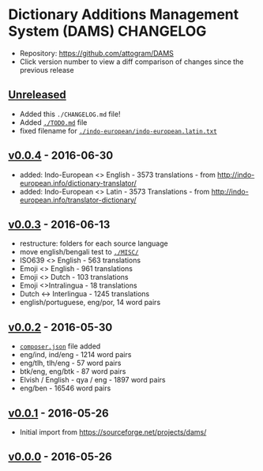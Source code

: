 # Dictionary Additions Management System (DAMS) CHANGELOG
* Repository: https://github.com/attogram/DAMS
* Click version number to view a diff comparison of changes since the previous release

## [Unreleased](https://github.com/attogram/DAMS/compare/v0.0.4...HEAD)
- Added this `./CHANGELOG.md` file!
- Added [`./TODO.md`](./TODO.md) file
- fixed filename for [`./indo-european/indo-european.latin.txt`](./indo-european/indo-european.latin.txt)

## [v0.0.4](https://github.com/attogram/DAMS/compare/cb4ae9b...v0.0.4) - 2016-06-30
- added: Indo-European <> English - 3573 translations - from http://indo-european.info/dictionary-translator/
- added: Indo-European <> Latin - 3573 Translations - from http://indo-european.info/translator-dictionary/

## [v0.0.3](https://github.com/attogram/DAMS/compare/14f0bb8...cb4ae9b) - 2016-06-13
- restructure: folders for each source language
- move english/bengali test to [`./MISC/`](./MISC/)
- ISO639 <> English - 563 translations
- Emoji <> English - 961 translations
- Emoji <> Dutch - 103 translations
- Emoji <>Intralingua - 18 translations
- Dutch ↔ Interlingua - 1245 translations
- english/portuguese, eng/por, 14 word pairs

## [v0.0.2](https://github.com/attogram/DAMS/compare/9009281...14f0bb8) - 2016-05-30
- [`composer.json`](./composer.json) file added
- eng/ind, ind/eng - 1214 word pairs
- eng/tlh, tlh/eng - 57 word pairs
- btk/eng, eng/btk - 87 word pairs
- Elvish / English - qya / eng - 1897 word pairs
- eng/ben - 16546 word pairs

## [v0.0.1](https://github.com/attogram/DAMS/compare/0e43ae6...9009281) - 2016-05-26
- Initial import from https://sourceforge.net/projects/dams/

## [v0.0.0](https://github.com/attogram/DAMS/tree/0e43ae6) - 2016-05-26
